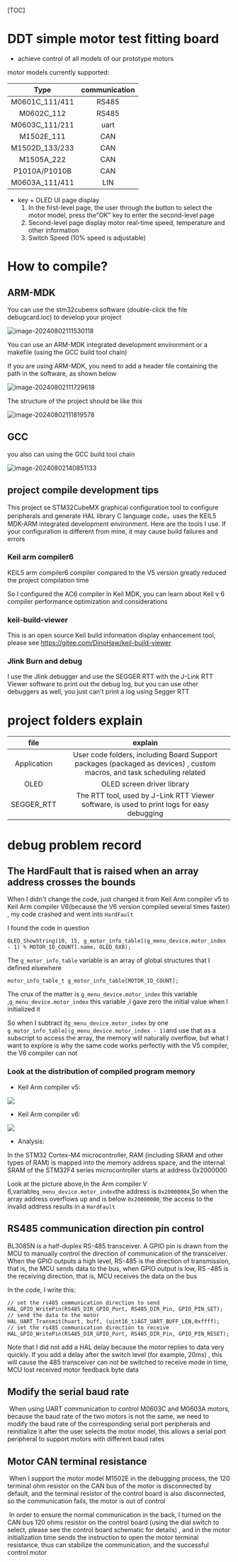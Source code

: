 [TOC]



# DDT simple motor test fitting board

-   achieve control of all models of our prototype motors

motor models currently supported:

|      Type      | communication |
| :------------: | :-----------: |
| M0601C_111/411 |     RS485     |
|   M0602C_112   |     RS485     |
| M0603C_111/211 |     uart      |
|   M1502E_111   |      CAN      |
| M1502D_133/233 |      CAN      |
|   M1505A_222   |      CAN      |
| P1010A/P1010B  |      CAN      |
| M0603A_111/411 |      LIN      |

-   key + OLED UI page display
    1.  In the first-level page, the user through the button to select the motor model, press the"OK" key to enter the second-level page
    2.  Second-level page display motor real-time speed, temperature and other information
    3.  Switch Speed (10% speed is adjustable)

# How to compile?

## ARM-MDK

You can use the stm32cubemx software (double-click the  file debugcard.ioc) to develop your project



![image-20240802111530118](README.assets/image-20240802111530118.png)

You can use an ARM-MDK integrated development environment or a makefile (using the GCC build tool chain) 

If you are using ARM-MDK, you need to add a header file containing the path in the software, as shown below

![image-20240802111729618](README.assets/image-20240802111729618.png)

The structure of the project should be like this

![image-20240802111819578](README.assets/image-20240802111819578.png)

## GCC

you also can using the GCC build tool chain

![image-20240802140851133](README.assets/image-20240802140851133.png)

## project compile development tips

This project se STM32CubeMX graphical configuration tool to configure peripherals and generate HAL library C language code，uses the KEIL5 MDK-ARM integrated development environment. Here are the tools I use. If your configuration is different from mine, it may cause build failures and errors

### Keil arm compiler6

KEIL5 arm compiler6 compiler compared to the V5 version greatly reduced the project compilation time

So I configured the AC6 compiler in Keil MDK, you can learn about Keil v 6 compiler performance optimization and considerations

### keil-build-viewer

This is an open source Keil build information display enhancement tool, please see https://gitee.com/DinoHaw/keil-build-viewer

### Jlink Burn and debug

I use the Jlink debugger and use the SEGGER RTT  with the J-Link RTT Viewer software to print out the debug log, but you can use other debuggers as well, you just can't print a log using Segger RTT

# project folders explain

|    file     |                           explain                            |
| :---------: | :----------------------------------------------------------: |
| Application | User code folders, including Board Support packages (packaged as devices) , custom macros, and task scheduling related |
|    OLED     |                  OLED screen driver library                  |
| SEGGER_RTT  | The RTT tool, used by J-Link RTT Viewer software, is used to print logs for easy debugging |

# debug problem record

## The HardFault that is raised when an array address crosses the bounds

When I didn't change the code, just changed it from Keil Arm compiler v5 to Keil Arm compiler V6(because the V6 version compiled several times faster) , my code crashed and went into `HardFault`

I found the code in question

```
OLED_ShowString(10, 15, g_motor_info_table[(g_menu_device.motor_index - 1) % MOTOR_ID_COUNT].name, OLED_6X8);        
```

The `g_motor_info_table` variable is an array of global structures that I defined elsewhere

```
motor_info_table_t g_motor_info_table[MOTOR_ID_COUNT];
```

The crux of the matter is `g_menu_device.motor_index` this variable ,`g_menu_device.motor_index` this variable ,I gave zero the initial value when I initialized it

So when I subtract it`g_menu_device.motor_index` by one `g_motor_info_table[(g_menu_device.motor_index - 1)`and use that as a subscript to access the array, the memory will naturally overflow, but what I want to explore is why the same code works perfectly with the V5 compiler, the V6 compiler can not

### Look at the distribution of compiled program memory

-    Keil Arm compiler v5:

![](README.assets/5884FBD7-FD7E-4698-9B6B-4E3AFE9AEC57.png)

-    Keil Arm compiler v6:

![](README.assets/3CE603BE-6DA0-4ae1-9A5E-087A55B4AA4A.png)

-   Analysis:

In the STM32 Cortex-M4 microcontroller, RAM (including SRAM and other types of RAM) is mapped into the memory address space, and the internal SRAM of the STM32F4 series microcontroller starts at address 0x2000000

Look at the picture above,In the Arm compiler V 6,variable`g_menu_device.motor_index`the address is `0x20000004`,So when the array address overflows up and is below `0x20000000`, the access to the invalid address results in a `HardFault`

## RS485 communication direction pin control

BL3085N is a half-duplex RS-485 transceiver. A GPIO pin is drawn from the MCU to manually control the direction of communication of the transceiver. When the GPIO outputs a high level, RS-485 is the direction of transmission, that is, the MCU sends data to the bus, when GPIO output is low, RS -485 is the receiving direction, that is, MCU receives the data on the bus

In the code, I write this:

```
// set the rs485 communication direction to send
HAL_GPIO_WritePin(RS485_DIR_GPIO_Port, RS485_DIR_Pin, GPIO_PIN_SET);
// send the data to the motor
HAL_UART_Transmit(huart, buff, (uint16_t)AGT_UART_BUFF_LEN,0xffff);
// set the rs485 communication direction to receive
HAL_GPIO_WritePin(RS485_DIR_GPIO_Port, RS485_DIR_Pin, GPIO_PIN_RESET);
```

Note that I did not add a HAL delay because the motor replies to data very quickly. If you add a delay after the switch level (for example, 20ms) , this will cause the 485 transceiver can not be switched to receive mode in time, MCU lost received motor feedback byte data

## Modify the serial baud rate

​	When using UART communication to control M0603C and M0603A motors, because the baud rate of the two motors is not the same, we need to modify the baud rate of the corresponding serial port peripherals and reinitialize it after the user selects the motor model, this allows a serial port peripheral to support motors with different baud rates

## Motor CAN terminal resistance

​	When I support the motor model M1502E in the debugging process, the 120 terminal ohm resistor on the CAN bus of the motor is disconnected by default, and the terminal resistor of the control board is also disconnected, so the communication fails, the motor is out of control

​	In order to ensure the normal communication in the back, I turned on the CAN bus 120 ohms resistor on the control board (using the dial switch to select, please see the control board schematic for details) , and in the motor initialization time sends the instruction to open the motor terminal resistance, thus can stabilize the communication, and the successful control motor

